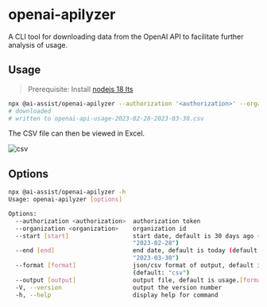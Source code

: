 # openai-apilyzer

A CLI tool for downloading data from the OpenAI API to facilitate further analysis of usage.

## Usage

> Prerequisite: Install [nodejs 18 lts](https://nodejs.org/en)

```bash
npx @ai-assist/openai-apilyzer --authorization '<authorization>' --organization '<organization>'
# downloaded
# written to openai-api-usage-2023-02-28-2023-03-30.csv
```

The CSV file can then be viewed in Excel.

![csv](https://github.com/rxliuli/ai-assist/blob/master/packages/openai-apilyzer/docs/csv.png)

## Options

```bash
npx @ai-assist/openai-apilyzer -h
Usage: openai-apilyzer [options]

Options:
  --authorization <authorization>  authorization token
  --organization <organization>    organization id
  --start [start]                  start date, default is 30 days ago (default:
                                   "2023-02-28")
  --end [end]                      end date, default is today (default:
                                   "2023-03-30")
  --format [format]                json/csv format of output, default is json
                                   (default: "csv")
  --output [output]                output file, default is usage.[format]
  -V, --version                    output the version number
  -h, --help                       display help for command
```

